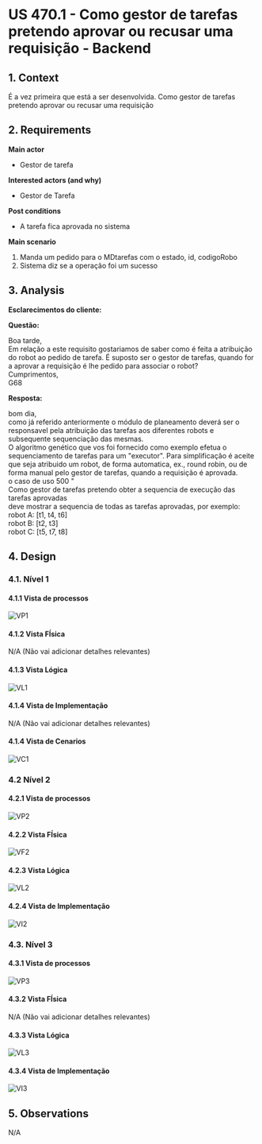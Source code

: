 # US 470.1 - Como gestor de tarefas pretendo aprovar ou recusar uma requisição - Backend


## 1. Context

É a vez primeira que está a ser desenvolvida.
Como gestor de tarefas pretendo aprovar ou recusar uma requisição

## 2. Requirements

**Main actor**

* Gestor de tarefa

**Interested actors (and why)**

* Gestor de Tarefa         

**Post conditions**

* A tarefa fica aprovada no sistema    

**Main scenario**

1. Manda um pedido para o MDtarefas com o estado, id, codigoRobo
2. Sistema diz se a operação foi um sucesso
 

## 3. Analysis

**Esclarecimentos do cliente:** </br>

**Questão:** </br>


Boa tarde,</br>
Em relação a este requisito gostariamos de saber como é feita a atribuição do robot ao pedido de tarefa. É suposto ser o gestor de tarefas, quando for a aprovar a requisição é lhe pedido para associar o robot?</br>
Cumprimentos,</br>
G68

**Resposta:** </br>

bom dia,</br>
como já referido anteriormente o módulo de planeamento deverá ser o responsavel pela atribuição das tarefas aos diferentes robots e subsequente sequenciação das mesmas.</br>
O algoritmo genético que vos foi fornecido como exemplo efetua o sequenciamento de tarefas para um "executor". Para simplificação é aceite que seja atribuido um robot, de forma automatica, ex., round robin, ou de forma manual pelo gestor de tarefas, quando a requisição é aprovada.</br>
o caso de uso 500 "</br>
Como gestor de tarefas pretendo obter a sequencia de execução das tarefas aprovadas</br>
deve mostrar a sequencia de todas as tarefas aprovadas, por exemplo:</br>
robot A: [t1, t4, t6]</br>
robot B: [t2, t3]</br>
robot C: [t5, t7, t8]</br>



## 4. Design

### 4.1. Nível 1

#### 4.1.1 Vista de processos

![VP1](N1/N1_VP.svg)

#### 4.1.2 Vista FÍsica

N/A (Não vai adicionar detalhes relevantes)

#### 4.1.3 Vista Lógica

![VL1](/docs/Sprint_C/N1/VL.svg)

#### 4.1.4 Vista de Implementação

N/A (Não vai adicionar detalhes relevantes)

#### 4.1.4 Vista de Cenarios

![VC1](/docs/Sprint_C/N1/VC.svg)

### 4.2 Nível 2

#### 4.2.1 Vista de processos

![VP2](N2/N2_VP.svg)

#### 4.2.2 Vista FÍsica

![VF2](/docs/Sprint_C/N2/VF.svg)


#### 4.2.3 Vista Lógica

![VL2](/docs/Sprint_C/N2/VL.svg)

#### 4.2.4 Vista de Implementação

![VI2](/docs/Sprint_C/N2/VI.svg)

### 4.3. Nível 3 

#### 4.3.1 Vista de processos

![VP3](N3/N3_VP.svg)


#### 4.3.2 Vista FÍsica

N/A (Não vai adicionar detalhes relevantes)

#### 4.3.3 Vista Lógica

![VL3](/docs/Sprint_C/N3/VL_MDTarefas.svg)


#### 4.3.4 Vista de Implementação

![VI3](/docs/Sprint_C/N3/VI_MDTarefas.svg)



## 5. Observations
N/A